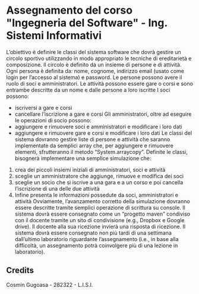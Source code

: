 # Assegnamento del corso "Ingegneria del Software" - Ing. Sistemi Informativi

L’obiettivo è definire le classi del sistema software che dovrà gestire un circolo sportivo utilizzando
in modo appropriato le tecniche di ereditarietà e composizione.
Il circolo è definito da un insieme di persone e di attività.
Ogni persona è definita da: nome, cognome, indirizzo email (usato come login per l’accesso al
sistema) e password.
Le persone possono avere il ruolo di soci e amministratori.
Le attività possono essere gare o corsi e sono entrambe descritte da un nome e dalle persone a loro
iscritte
I soci possono:
- iscriversi a gare e corsi
- cancellare l’iscrizione a gare e corsi
Gli amministratori, oltre ad eseguire le operazioni di socio possono:
- aggiungere e rimuovere soci e amministratori e modificare i loro dati
- aggiungere e rimuovere gare e corsi e modificare i loro dati
Le classi del sistema dovranno gestire liste di persone e attività che saranno implementate da semplici
array che, per aggiungere e rimuovere elementi, sfrutteranno il metodo “System.arraycopy”.
Definite le classi, bisognerà implementare una semplice simulazione che:
1) crea dei piccoli insiemi iniziali di amministratori, soci e attività
2) sceglie un amministratore che aggiunge, rimuove e modifica dei soci
3) sceglie un socio che si iscrive a una gara e a un corso e poi cancella l’iscrizione di una delle
due attività
4) Infine presenta le informazioni possedute da soci, amministratori e attività
Ovviamente, l’avanzamento corretto della simulazione dovranno essere descritte tramite semplici
operazione di scrittura su console.
Il sistema dovrà essere consegnato come un “progetto maven” condiviso con il docente tramite un
sito di condivisione (e.g., Dropbox e Google drive). Il docente alla sua ricezione invierà una risposta
di ricezione. Il sistema dovrà essere consegnato non più tardi di una settimana dall’ultimo laboratorio
riguardante l’assegnamento (i.e., in base alla difficoltà, un assegnamento potrà coinvolgere più di una
lezione in laboratorio).

## Credits
Cosmin Gugoasa - 282322 - L.I.S.I.

